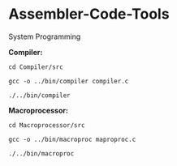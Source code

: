 # Assembler-Code-Tools
System Programming

**Compiler:**

```
cd Compiler/src

gcc -o ../bin/compiler compiler.c

./../bin/compiler

```

**Macroprocessor:**

```
cd Macroprocessor/src

gcc -o ../bin/macroproc maproproc.c

./../bin/macroproc

```
